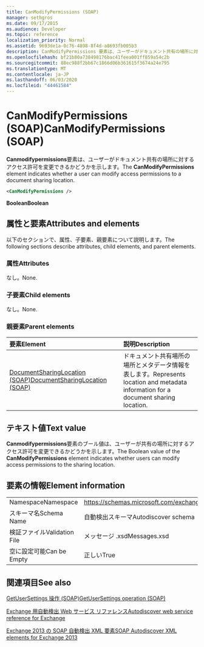 ```yaml
---
title: CanModifyPermissions (SOAP)
manager: sethgros
ms.date: 09/17/2015
ms.audience: Developer
ms.topic: reference
localization_priority: Normal
ms.assetid: 9693de1a-0c76-4898-8f4d-a8693fb005b3
description: CanModifyPermissions 要素は、ユーザーがドキュメント共有の場所に対するアクセス許可を変更できるかどうかを示します。
ms.openlocfilehash: bf21b80a738498176bac41feea001ff859a54c2b
ms.sourcegitcommit: 88ec988f2bb67c1866d06b361615f3674a24e795
ms.translationtype: MT
ms.contentlocale: ja-JP
ms.lasthandoff: 06/03/2020
ms.locfileid: "44461584"
---
```

# <a name="canmodifypermissions-soap"></a><span data-ttu-id="34ef3-103">CanModifyPermissions (SOAP)</span><span class="sxs-lookup"><span data-stu-id="34ef3-103">CanModifyPermissions (SOAP)</span></span>

<span data-ttu-id="34ef3-104">**Canmodifypermissions**要素は、ユーザーがドキュメント共有の場所に対するアクセス許可を変更できるかどうかを示します。</span><span class="sxs-lookup"><span data-stu-id="34ef3-104">The **CanModifyPermissions** element indicates whether a user can modify access permissions to a document sharing location.</span></span> 
  
```XML
<CanModifyPermissions /> 
```

 <span data-ttu-id="34ef3-105">**Boolean**</span><span class="sxs-lookup"><span data-stu-id="34ef3-105">**Boolean**</span></span>
## <a name="attributes-and-elements"></a><span data-ttu-id="34ef3-106">属性と要素</span><span class="sxs-lookup"><span data-stu-id="34ef3-106">Attributes and elements</span></span>

<span data-ttu-id="34ef3-107">以下のセクションで、属性、子要素、親要素について説明します。</span><span class="sxs-lookup"><span data-stu-id="34ef3-107">The following sections describe attributes, child elements, and parent elements.</span></span>
  
### <a name="attributes"></a><span data-ttu-id="34ef3-108">属性</span><span class="sxs-lookup"><span data-stu-id="34ef3-108">Attributes</span></span>

<span data-ttu-id="34ef3-109">なし。</span><span class="sxs-lookup"><span data-stu-id="34ef3-109">None.</span></span>
  
### <a name="child-elements"></a><span data-ttu-id="34ef3-110">子要素</span><span class="sxs-lookup"><span data-stu-id="34ef3-110">Child elements</span></span>

<span data-ttu-id="34ef3-111">なし。</span><span class="sxs-lookup"><span data-stu-id="34ef3-111">None.</span></span>
  
### <a name="parent-elements"></a><span data-ttu-id="34ef3-112">親要素</span><span class="sxs-lookup"><span data-stu-id="34ef3-112">Parent elements</span></span>

|<span data-ttu-id="34ef3-113">**要素**</span><span class="sxs-lookup"><span data-stu-id="34ef3-113">**Element**</span></span>|<span data-ttu-id="34ef3-114">**説明**</span><span class="sxs-lookup"><span data-stu-id="34ef3-114">**Description**</span></span>|
|:-----|:-----|
|[<span data-ttu-id="34ef3-115">DocumentSharingLocation (SOAP)</span><span class="sxs-lookup"><span data-stu-id="34ef3-115">DocumentSharingLocation (SOAP)</span></span>](documentsharinglocation-soap.md) <br/> |<span data-ttu-id="34ef3-116">ドキュメント共有場所の場所とメタデータ情報を表します。</span><span class="sxs-lookup"><span data-stu-id="34ef3-116">Represents location and metadata information for a document sharing location.</span></span>  <br/> |
   
## <a name="text-value"></a><span data-ttu-id="34ef3-117">テキスト値</span><span class="sxs-lookup"><span data-stu-id="34ef3-117">Text value</span></span>

<span data-ttu-id="34ef3-118">**Canmodifypermissions**要素のブール値は、ユーザーが共有の場所に対するアクセス許可を変更できるかどうかを示します。</span><span class="sxs-lookup"><span data-stu-id="34ef3-118">The Boolean value of the **CanModifyPermissions** element indicates whether users can modify access permissions to the sharing location.</span></span> 
  
## <a name="element-information"></a><span data-ttu-id="34ef3-119">要素の情報</span><span class="sxs-lookup"><span data-stu-id="34ef3-119">Element information</span></span>

|||
|:-----|:-----|
|<span data-ttu-id="34ef3-120">Namespace</span><span class="sxs-lookup"><span data-stu-id="34ef3-120">Namespace</span></span>  <br/> |https://schemas.microsoft.com/exchange/2010/Autodiscover  <br/> |
|<span data-ttu-id="34ef3-121">スキーマ名</span><span class="sxs-lookup"><span data-stu-id="34ef3-121">Schema Name</span></span>  <br/> |<span data-ttu-id="34ef3-122">自動検出スキーマ</span><span class="sxs-lookup"><span data-stu-id="34ef3-122">Autodiscover schema</span></span>  <br/> |
|<span data-ttu-id="34ef3-123">検証ファイル</span><span class="sxs-lookup"><span data-stu-id="34ef3-123">Validation File</span></span>  <br/> |<span data-ttu-id="34ef3-124">メッセージ .xsd</span><span class="sxs-lookup"><span data-stu-id="34ef3-124">Messages.xsd</span></span>  <br/> |
|<span data-ttu-id="34ef3-125">空に設定可能</span><span class="sxs-lookup"><span data-stu-id="34ef3-125">Can be Empty</span></span>  <br/> |<span data-ttu-id="34ef3-126">正しい</span><span class="sxs-lookup"><span data-stu-id="34ef3-126">True</span></span>  <br/> |
   
## <a name="see-also"></a><span data-ttu-id="34ef3-127">関連項目</span><span class="sxs-lookup"><span data-stu-id="34ef3-127">See also</span></span>



[<span data-ttu-id="34ef3-128">GetUserSettings 操作 (SOAP)</span><span class="sxs-lookup"><span data-stu-id="34ef3-128">GetUserSettings operation (SOAP)</span></span>](getusersettings-operation-soap.md)


[<span data-ttu-id="34ef3-129">Exchange 用自動検出 Web サービス リファレンス</span><span class="sxs-lookup"><span data-stu-id="34ef3-129">Autodiscover web service reference for Exchange</span></span>](autodiscover-web-service-reference-for-exchange.md)
  
[<span data-ttu-id="34ef3-130">Exchange 2013 の SOAP 自動検出 XML 要素</span><span class="sxs-lookup"><span data-stu-id="34ef3-130">SOAP Autodiscover XML elements for Exchange 2013</span></span>](soap-autodiscover-xml-elements-for-exchange-2013.md)

